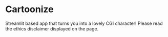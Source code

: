 # Cartoonize
Streamlit based app that turns you into a lovely CGI character! Please read the ethics disclaimer displayed on the page.
